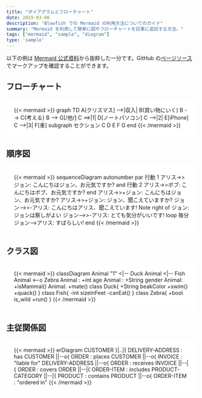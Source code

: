 ```yaml
---
title: "ダイアグラムとフローチャート"
date: 2019-03-06
description: "Blowfish での Mermaid の利用方法についてのガイド"
summary: "Mermaid を利用して簡単に図やフローチャートを記事に追加する方法。"
tags: ["mermaid", "sample", "diagram"]
type: 'sample'
---
```



以下の例は [Mermaid 公式資料](https://mermaid-js.github.io/mermaid/)から抜粋した一分です。GitHub の[ページソース](https://raw.githubusercontent.com/nunocoracao/blowfish/main/exampleSite/content/samples/diagrams-flowcharts/index.md)でマークアップを確認することができます。

## フローチャート

<div style="background-color:white; padding: 20px">
{{< mermaid >}}
graph TD
A[クリスマス] -->|収入| B(買い物にいく)
B --> C{考える}
B --> G[/他/]
C ==>|1| D[ノートパソコン]
C -->|2| E[iPhone]
C -->|3| F[車]
subgraph セクション
C
D
E
F
G
end
{{< /mermaid >}}
</div>

## 順序図

<div style="background-color:white; padding: 20px">
{{< mermaid >}}
sequenceDiagram
autonumber
par 行動 1
アリス->>ジョン: こんにちはジョン、お元気ですか?
and 行動 2
アリス->>ボブ: こんにちはボブ、お元気ですか?
end
アリス->>+ジョン: こんにちはジョン、お元気ですか?
アリス->>+ジョン: ジョン、聞こえていますか?
ジョン-->>-アリス: こんにちはアリス、聞こえています!
Note right of ジョン: ジョンは察しがよい
ジョン-->>-アリス: とても気分がいいです!
loop 毎分
ジョン-->アリス: すばらしい!
end
{{< /mermaid >}}
</div>

## クラス図

<div style="background-color:white; padding: 20px">
{{< mermaid >}}
classDiagram
Animal "1" <|-- Duck
Animal <|-- Fish
Animal <--o Zebra
Animal : +int age
Animal : +String gender
Animal: +isMammal()
Animal: +mate()
class Duck{
+String beakColor
+swim()
+quack()
}
class Fish{
-int sizeInFeet
-canEat()
}
class Zebra{
+bool is_wild
+run()
}
{{< /mermaid >}}
</div>

## 主従関係図

<div style="background-color:white; padding: 20px">
{{< mermaid >}}
erDiagram
CUSTOMER }|..|{ DELIVERY-ADDRESS : has
CUSTOMER ||--o{ ORDER : places
CUSTOMER ||--o{ INVOICE : "liable for"
DELIVERY-ADDRESS ||--o{ ORDER : receives
INVOICE ||--|{ ORDER : covers
ORDER ||--|{ ORDER-ITEM : includes
PRODUCT-CATEGORY ||--|{ PRODUCT : contains
PRODUCT ||--o{ ORDER-ITEM : "ordered in"
{{< /mermaid >}}
</div>

